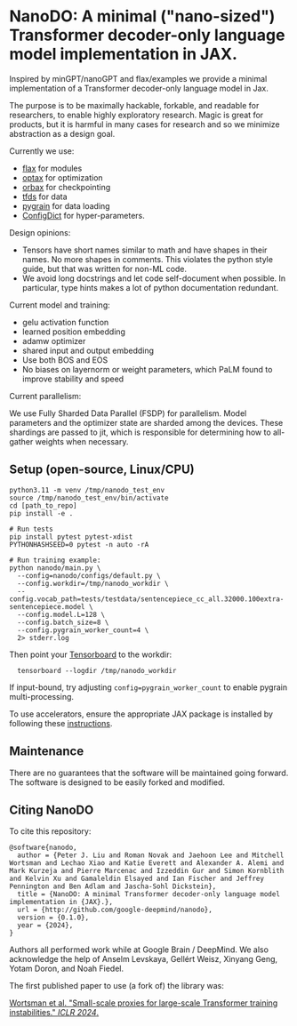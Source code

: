 # NanoDO: A minimal ("nano-sized") Transformer decoder-only language model implementation in JAX.
Inspired by minGPT/nanoGPT and flax/examples we provide a minimal
implementation of a Transformer decoder-only language model in Jax.

The purpose is to be maximally hackable, forkable, and readable for researchers,
to enable highly exploratory research. Magic is great for products, but it is
harmful in many cases for research and so we minimize abstraction as a design
goal.

Currently we use:

*   [flax](https://github.com/google/flax) for modules
*   [optax](https://github.com/google-deepmind/optax) for optimization
*   [orbax](https://github.com/google/orbax) for checkpointing
*   [tfds](https://github.com/tensorflow/datasets) for data
*   [pygrain](https://github.com/google/grain) for data loading
*   [ConfigDict](https://github.com/google/ml_collections) for hyper-parameters.


Design opinions:

* Tensors have short names similar to math and have shapes in their names.
 No more shapes in comments. This violates the
  python style guide, but that was written for non-ML code.
* We avoid long docstrings and let code self-document when possible. In
  particular, type hints makes a lot of python documentation redundant.


Current model and training:

*   gelu activation function
*   learned position embedding
*   adamw optimizer
*   shared input and output embedding
*   Use both BOS and EOS
*   No biases on layernorm or weight parameters, which PaLM found to improve
    stability and speed

Current parallelism:

We use Fully Sharded Data Parallel (FSDP) for parallelism. Model parameters
and the optimizer state are sharded among the devices. These shardings are
passed to jit, which is responsible for determining how to all-gather weights
when necessary.

## Setup (open-source, Linux/CPU)

```
python3.11 -m venv /tmp/nanodo_test_env
source /tmp/nanodo_test_env/bin/activate
cd [path_to_repo]
pip install -e .

# Run tests
pip install pytest pytest-xdist
PYTHONHASHSEED=0 pytest -n auto -rA

# Run training example:
python nanodo/main.py \
  --config=nanodo/configs/default.py \
  --config.workdir=/tmp/nanodo_workdir \
  --config.vocab_path=tests/testdata/sentencepiece_cc_all.32000.100extra-sentencepiece.model \
  --config.model.L=128 \
  --config.batch_size=8 \
  --config.pygrain_worker_count=4 \
  2> stderr.log
```

Then point your [Tensorboard](https://github.com/tensorflow/tensorboard) to the workdir:

```
  tensorboard --logdir /tmp/nanodo_workdir
```

If input-bound, try adjusting `config=pygrain_worker_count` to enable pygrain multi-processing.

To use accelerators, ensure the appropriate JAX package is installed by following these [instructions](https://jax.readthedocs.io/en/latest/installation.html).

## Maintenance

 There are no guarantees that the software will be maintained going forward. The software is designed to be easily forked and modified.

## Citing NanoDO

To cite this repository:

```
@software{nanodo,
  author = {Peter J. Liu and Roman Novak and Jaehoon Lee and Mitchell Wortsman and Lechao Xiao and Katie Everett and Alexander A. Alemi and  Mark Kurzeja and Pierre Marcenac and Izzeddin Gur and Simon Kornblith and Kelvin Xu and Gamaleldin Elsayed and Ian Fischer and Jeffrey Pennington and Ben Adlam and Jascha-Sohl Dickstein},
  title = {NanoDO: A minimal Transformer decoder-only language model implementation in {JAX}.},
  url = {http://github.com/google-deepmind/nanodo},
  version = {0.1.0},
  year = {2024},
}
```


Authors all performed work while at Google Brain / DeepMind. We also acknowledge the help of Anselm Levskaya, Gellért Weisz, Xinyang Geng, Yotam Doron, and Noah Fiedel.

The first published paper to use (a fork of) the library was:

 [Wortsman et al. "Small-scale proxies for large-scale Transformer training instabilities." *ICLR 2024*.](https://openreview.net/forum?id=d8w0pmvXbZ)